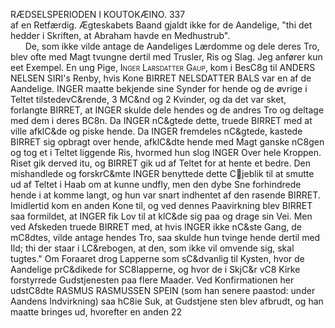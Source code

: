 RÆDSELSPERIODEN I KOUTOKÆINO.                               337  
af en Retfærdig. Ægteskabets Baand gjaldt ikke for de Aandelige, "thi det hedder i Skriften, at Abraham havde en Medhustrub".  
&nbsp;&nbsp;&nbsp;&nbsp;&nbsp;&nbsp;De, som ikke vilde antage de Aandeliges Lærdomme og dele deres Tro, blev ofte med Magt tvungne dertil med Trusler, Ris og Slag. Jeg anfører kun eet Exempel. En ung Pige, <span style="font-variant:small-caps;">Inger Larsdatter Gaup</span>, kom i BesC8g til ANDERS NELSEN SIRI's Renby, hvis Kone BIRRET NELSDATTER BALS var en af de Aandelige. INGER maatte bekjende sine Synder for hende og de øvrige i Teltet tilstedevC&rende, 3 MC&nd og 2 Kvinder, og da det var sket, forlangte BIRRET, at INGER skulde dele hendes og de andres Tro og deltage med dem i deres BC8n. Da INGER nC&gtede dette, truede BIRRET med at ville afklC&de og piske hende. Da INGER fremdeles nC&gtede, kastede BIRRET sig opbragt over hende, afklC&dte hende med Magt ganske nC8gen og tog et i Teltet liggende Ris, hvormed hun slog INGER Over hele Kroppen. Riset gik derved itu, og BIRRET gik ud af Teltet for at hente et bedre. Den mishandlede og forskrC&mte INGER benyttede dette Cjeblik til at smutte ud af Teltet i Haab om at kunne undfly, men den dybe Sne forhindrede hende i at komme langt, og hun var snart indhentet af den rasende BIRRET. Imidlertid kom en anden Kone til, og ved dennes Paavirkning blev BIRRET saa formildet, at INGER fik Lov til at klC&de sig paa og drage sin Vei. Men ved Afskeden truede BIRRET med, at hvis INGER ikke nC&ste Gang, de mC8dtes, vilde antage hendes Tro, saa skulde hun tvinge hende dertil med Ild; thi der staar i LC&rebogen, at den, som ikke vil omvende sig, skal tugtes." Om Foraaret drog Lapperne som sC&dvanlig til Kysten, hvor de Aandelige prC&dikede for SC8lapperne, og hvor de i SkjC&r vC8 Kirke forstyrrede Gudstjenesten paa flere Maader. Ved Konfirmationen her udstC8dte RASMUS RASMUSSEN SPEIN (som han senere paastod: under Aandens Indvirkning) saa hC8ie Suk, at Gudstjene
sten blev afbrudt, og han maatte bringes ud, hvorefter en anden 22

